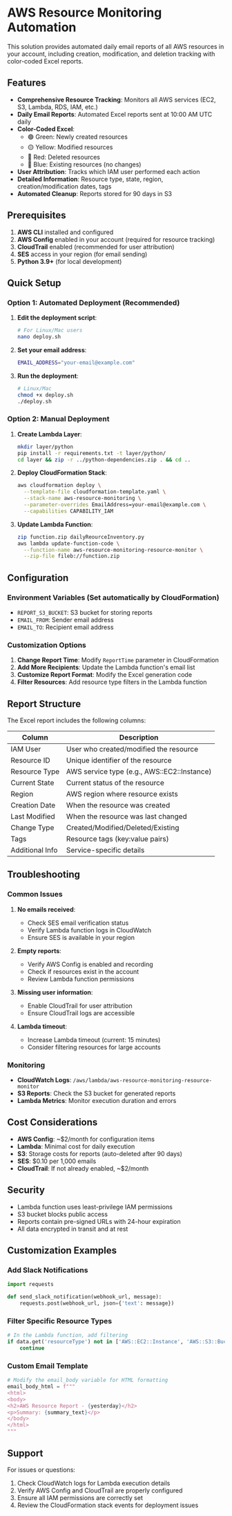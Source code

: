 # AWS Resource Monitoring Automation

This solution provides automated daily email reports of all AWS resources in your account, including creation, modification, and deletion tracking with color-coded Excel reports.

## Features

- **Comprehensive Resource Tracking**: Monitors all AWS services (EC2, S3, Lambda, RDS, IAM, etc.)
- **Daily Email Reports**: Automated Excel reports sent at 10:00 AM UTC daily
- **Color-Coded Excel**: 
  - 🟢 Green: Newly created resources
  - 🟡 Yellow: Modified resources
  - 🔴 Red: Deleted resources
  - 🔵 Blue: Existing resources (no changes)
- **User Attribution**: Tracks which IAM user performed each action
- **Detailed Information**: Resource type, state, region, creation/modification dates, tags
- **Automated Cleanup**: Reports stored for 90 days in S3

## Prerequisites

1. **AWS CLI** installed and configured
2. **AWS Config** enabled in your account (required for resource tracking)
3. **CloudTrail** enabled (recommended for user attribution)
4. **SES** access in your region (for email sending)
5. **Python 3.9+** (for local development)

## Quick Setup

### Option 1: Automated Deployment (Recommended)

1. **Edit the deployment script**:
   ```bash
   # For Linux/Mac users
   nano deploy.sh
   
   ```

2. **Set your email address**:
   ```bash
   EMAIL_ADDRESS="your-email@example.com"
   ```

3. **Run the deployment**:
   ```bash
   # Linux/Mac
   chmod +x deploy.sh
   ./deploy.sh
   
   ```

### Option 2: Manual Deployment

1. **Create Lambda Layer**:
   ```bash
   mkdir layer/python
   pip install -r requirements.txt -t layer/python/
   cd layer && zip -r ../python-dependencies.zip . && cd ..
   ```

2. **Deploy CloudFormation Stack**:
   ```bash
   aws cloudformation deploy \
     --template-file cloudformation-template.yaml \
     --stack-name aws-resource-monitoring \
     --parameter-overrides EmailAddress=your-email@example.com \
     --capabilities CAPABILITY_IAM
   ```

3. **Update Lambda Function**:
   ```bash
   zip function.zip dailyReourceInventory.py
   aws lambda update-function-code \
     --function-name aws-resource-monitoring-resource-monitor \
     --zip-file fileb://function.zip
   ```

## Configuration

### Environment Variables (Set automatically by CloudFormation)
- `REPORT_S3_BUCKET`: S3 bucket for storing reports
- `EMAIL_FROM`: Sender email address
- `EMAIL_TO`: Recipient email address

### Customization Options

1. **Change Report Time**: Modify `ReportTime` parameter in CloudFormation
2. **Add More Recipients**: Update the Lambda function's email list
3. **Customize Report Format**: Modify the Excel generation code
4. **Filter Resources**: Add resource type filters in the Lambda function

## Report Structure

The Excel report includes the following columns:

| Column | Description |
|--------|-------------|
| IAM User | User who created/modified the resource |
| Resource ID | Unique identifier of the resource |
| Resource Type | AWS service type (e.g., AWS::EC2::Instance) |
| Current State | Current status of the resource |
| Region | AWS region where resource exists |
| Creation Date | When the resource was created |
| Last Modified | When the resource was last changed |
| Change Type | Created/Modified/Deleted/Existing |
| Tags | Resource tags (key:value pairs) |
| Additional Info | Service-specific details |

## Troubleshooting

### Common Issues

1. **No emails received**:
   - Check SES email verification status
   - Verify Lambda function logs in CloudWatch
   - Ensure SES is available in your region

2. **Empty reports**:
   - Verify AWS Config is enabled and recording
   - Check if resources exist in the account
   - Review Lambda function permissions

3. **Missing user information**:
   - Enable CloudTrail for user attribution
   - Ensure CloudTrail logs are accessible

4. **Lambda timeout**:
   - Increase Lambda timeout (current: 15 minutes)
   - Consider filtering resources for large accounts

### Monitoring

- **CloudWatch Logs**: `/aws/lambda/aws-resource-monitoring-resource-monitor`
- **S3 Reports**: Check the S3 bucket for generated reports
- **Lambda Metrics**: Monitor execution duration and errors

## Cost Considerations

- **AWS Config**: ~$2/month for configuration items
- **Lambda**: Minimal cost for daily execution
- **S3**: Storage costs for reports (auto-deleted after 90 days)
- **SES**: $0.10 per 1,000 emails
- **CloudTrail**: If not already enabled, ~$2/month

## Security

- Lambda function uses least-privilege IAM permissions
- S3 bucket blocks public access
- Reports contain pre-signed URLs with 24-hour expiration
- All data encrypted in transit and at rest

## Customization Examples

### Add Slack Notifications
```python
import requests

def send_slack_notification(webhook_url, message):
    requests.post(webhook_url, json={'text': message})
```

### Filter Specific Resource Types
```python
# In the Lambda function, add filtering
if data.get('resourceType') not in ['AWS::EC2::Instance', 'AWS::S3::Bucket']:
    continue
```

### Custom Email Template
```python
# Modify the email_body variable for HTML formatting
email_body_html = f"""
<html>
<body>
<h2>AWS Resource Report - {yesterday}</h2>
<p>Summary: {summary_text}</p>
</body>
</html>
"""
```

## Support

For issues or questions:
1. Check CloudWatch logs for Lambda execution details
2. Verify AWS Config and CloudTrail are properly configured
3. Ensure all IAM permissions are correctly set
4. Review the CloudFormation stack events for deployment issues
